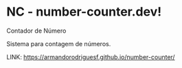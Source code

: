 # NC - number-counter.dev!
Contador de Número

Sistema para contagem de números.

LINK: https://armandorodriguesf.github.io/number-counter/
